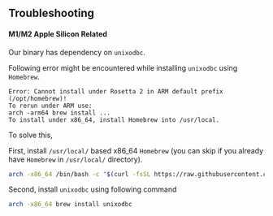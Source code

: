 ## Troubleshooting

#### M1/M2 Apple Silicon Related
Our binary has dependency on `unixodbc`.

Following error might be encountered while installing `unixodbc` using `Homebrew`.
```
Error: Cannot install under Rosetta 2 in ARM default prefix (/opt/homebrew)!
To rerun under ARM use:
arch -arm64 brew install ...
To install under x86_64, install Homebrew into /usr/local.
```
To solve this,

First, install `/usr/local/` based x86_64 `Homebrew` (you can skip if you already have `Homebrew` in `/usr/local/` directory).
```bash
arch -x86_64 /bin/bash -c "$(curl -fsSL https://raw.githubusercontent.com/Homebrew/install/master/install.sh)"
```
Second, install `unixodbc` using following command
```bash
arch -x86_64 brew install unixodbc
```
